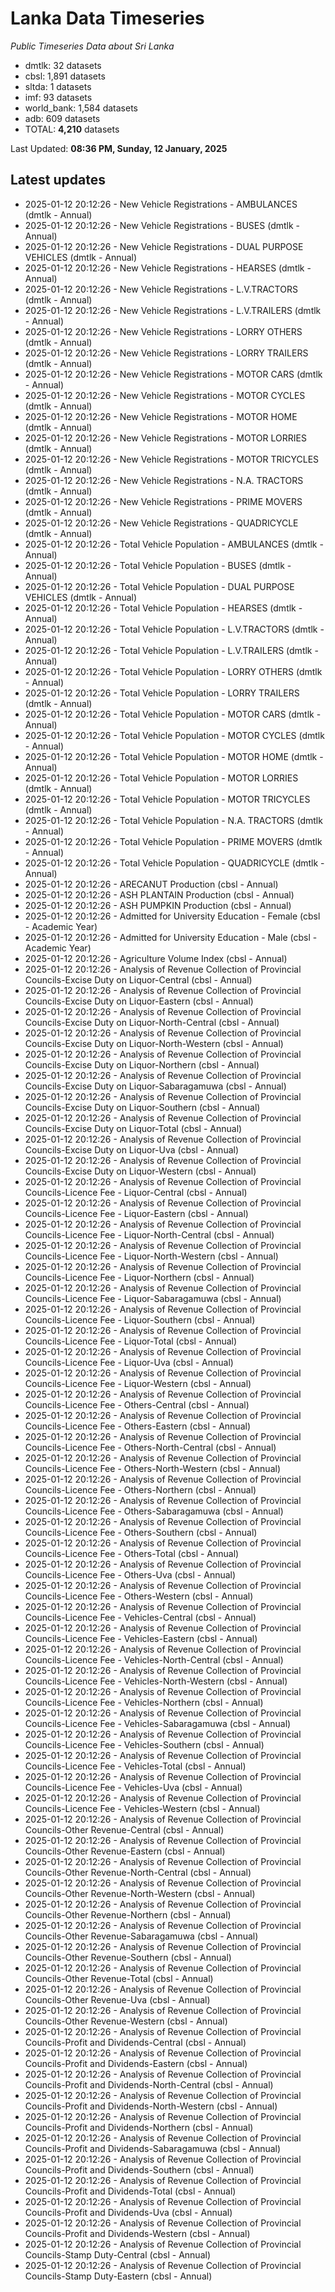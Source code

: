 # Lanka Data Timeseries
*Public Timeseries Data about Sri Lanka*

* dmtlk: 32 datasets
* cbsl: 1,891 datasets
* sltda: 1 datasets
* imf: 93 datasets
* world_bank: 1,584 datasets
* adb: 609 datasets
* TOTAL: **4,210** datasets

Last Updated: **08:36 PM, Sunday, 12 January, 2025**

## Latest updates

* 2025-01-12 20:12:26 - New Vehicle Registrations - AMBULANCES (dmtlk - Annual)
* 2025-01-12 20:12:26 - New Vehicle Registrations - BUSES (dmtlk - Annual)
* 2025-01-12 20:12:26 - New Vehicle Registrations - DUAL PURPOSE VEHICLES (dmtlk - Annual)
* 2025-01-12 20:12:26 - New Vehicle Registrations - HEARSES (dmtlk - Annual)
* 2025-01-12 20:12:26 - New Vehicle Registrations - L.V.TRACTORS (dmtlk - Annual)
* 2025-01-12 20:12:26 - New Vehicle Registrations - L.V.TRAILERS (dmtlk - Annual)
* 2025-01-12 20:12:26 - New Vehicle Registrations - LORRY OTHERS (dmtlk - Annual)
* 2025-01-12 20:12:26 - New Vehicle Registrations - LORRY TRAILERS (dmtlk - Annual)
* 2025-01-12 20:12:26 - New Vehicle Registrations - MOTOR CARS (dmtlk - Annual)
* 2025-01-12 20:12:26 - New Vehicle Registrations - MOTOR CYCLES (dmtlk - Annual)
* 2025-01-12 20:12:26 - New Vehicle Registrations - MOTOR HOME (dmtlk - Annual)
* 2025-01-12 20:12:26 - New Vehicle Registrations - MOTOR LORRIES (dmtlk - Annual)
* 2025-01-12 20:12:26 - New Vehicle Registrations - MOTOR TRICYCLES (dmtlk - Annual)
* 2025-01-12 20:12:26 - New Vehicle Registrations - N.A. TRACTORS (dmtlk - Annual)
* 2025-01-12 20:12:26 - New Vehicle Registrations - PRIME MOVERS (dmtlk - Annual)
* 2025-01-12 20:12:26 - New Vehicle Registrations - QUADRICYCLE (dmtlk - Annual)
* 2025-01-12 20:12:26 - Total Vehicle Population - AMBULANCES (dmtlk - Annual)
* 2025-01-12 20:12:26 - Total Vehicle Population - BUSES (dmtlk - Annual)
* 2025-01-12 20:12:26 - Total Vehicle Population - DUAL PURPOSE VEHICLES (dmtlk - Annual)
* 2025-01-12 20:12:26 - Total Vehicle Population - HEARSES (dmtlk - Annual)
* 2025-01-12 20:12:26 - Total Vehicle Population - L.V.TRACTORS (dmtlk - Annual)
* 2025-01-12 20:12:26 - Total Vehicle Population - L.V.TRAILERS (dmtlk - Annual)
* 2025-01-12 20:12:26 - Total Vehicle Population - LORRY OTHERS (dmtlk - Annual)
* 2025-01-12 20:12:26 - Total Vehicle Population - LORRY TRAILERS (dmtlk - Annual)
* 2025-01-12 20:12:26 - Total Vehicle Population - MOTOR CARS (dmtlk - Annual)
* 2025-01-12 20:12:26 - Total Vehicle Population - MOTOR CYCLES (dmtlk - Annual)
* 2025-01-12 20:12:26 - Total Vehicle Population - MOTOR HOME (dmtlk - Annual)
* 2025-01-12 20:12:26 - Total Vehicle Population - MOTOR LORRIES (dmtlk - Annual)
* 2025-01-12 20:12:26 - Total Vehicle Population - MOTOR TRICYCLES (dmtlk - Annual)
* 2025-01-12 20:12:26 - Total Vehicle Population - N.A. TRACTORS (dmtlk - Annual)
* 2025-01-12 20:12:26 - Total Vehicle Population - PRIME MOVERS (dmtlk - Annual)
* 2025-01-12 20:12:26 - Total Vehicle Population - QUADRICYCLE (dmtlk - Annual)
* 2025-01-12 20:12:26 - ARECANUT Production (cbsl - Annual)
* 2025-01-12 20:12:26 - ASH PLANTAIN Production (cbsl - Annual)
* 2025-01-12 20:12:26 - ASH PUMPKIN Production (cbsl - Annual)
* 2025-01-12 20:12:26 - Admitted for University Education - Female (cbsl - Academic Year)
* 2025-01-12 20:12:26 - Admitted for University Education - Male (cbsl - Academic Year)
* 2025-01-12 20:12:26 - Agriculture Volume Index (cbsl - Annual)
* 2025-01-12 20:12:26 - Analysis of Revenue Collection of Provincial Councils-Excise Duty on Liquor-Central (cbsl - Annual)
* 2025-01-12 20:12:26 - Analysis of Revenue Collection of Provincial Councils-Excise Duty on Liquor-Eastern (cbsl - Annual)
* 2025-01-12 20:12:26 - Analysis of Revenue Collection of Provincial Councils-Excise Duty on Liquor-North-Central (cbsl - Annual)
* 2025-01-12 20:12:26 - Analysis of Revenue Collection of Provincial Councils-Excise Duty on Liquor-North-Western (cbsl - Annual)
* 2025-01-12 20:12:26 - Analysis of Revenue Collection of Provincial Councils-Excise Duty on Liquor-Northern (cbsl - Annual)
* 2025-01-12 20:12:26 - Analysis of Revenue Collection of Provincial Councils-Excise Duty on Liquor-Sabaragamuwa (cbsl - Annual)
* 2025-01-12 20:12:26 - Analysis of Revenue Collection of Provincial Councils-Excise Duty on Liquor-Southern (cbsl - Annual)
* 2025-01-12 20:12:26 - Analysis of Revenue Collection of Provincial Councils-Excise Duty on Liquor-Total (cbsl - Annual)
* 2025-01-12 20:12:26 - Analysis of Revenue Collection of Provincial Councils-Excise Duty on Liquor-Uva (cbsl - Annual)
* 2025-01-12 20:12:26 - Analysis of Revenue Collection of Provincial Councils-Excise Duty on Liquor-Western (cbsl - Annual)
* 2025-01-12 20:12:26 - Analysis of Revenue Collection of Provincial Councils-Licence Fee - Liquor-Central (cbsl - Annual)
* 2025-01-12 20:12:26 - Analysis of Revenue Collection of Provincial Councils-Licence Fee - Liquor-Eastern (cbsl - Annual)
* 2025-01-12 20:12:26 - Analysis of Revenue Collection of Provincial Councils-Licence Fee - Liquor-North-Central (cbsl - Annual)
* 2025-01-12 20:12:26 - Analysis of Revenue Collection of Provincial Councils-Licence Fee - Liquor-North-Western (cbsl - Annual)
* 2025-01-12 20:12:26 - Analysis of Revenue Collection of Provincial Councils-Licence Fee - Liquor-Northern (cbsl - Annual)
* 2025-01-12 20:12:26 - Analysis of Revenue Collection of Provincial Councils-Licence Fee - Liquor-Sabaragamuwa (cbsl - Annual)
* 2025-01-12 20:12:26 - Analysis of Revenue Collection of Provincial Councils-Licence Fee - Liquor-Southern (cbsl - Annual)
* 2025-01-12 20:12:26 - Analysis of Revenue Collection of Provincial Councils-Licence Fee - Liquor-Total (cbsl - Annual)
* 2025-01-12 20:12:26 - Analysis of Revenue Collection of Provincial Councils-Licence Fee - Liquor-Uva (cbsl - Annual)
* 2025-01-12 20:12:26 - Analysis of Revenue Collection of Provincial Councils-Licence Fee - Liquor-Western (cbsl - Annual)
* 2025-01-12 20:12:26 - Analysis of Revenue Collection of Provincial Councils-Licence Fee - Others-Central (cbsl - Annual)
* 2025-01-12 20:12:26 - Analysis of Revenue Collection of Provincial Councils-Licence Fee - Others-Eastern (cbsl - Annual)
* 2025-01-12 20:12:26 - Analysis of Revenue Collection of Provincial Councils-Licence Fee - Others-North-Central (cbsl - Annual)
* 2025-01-12 20:12:26 - Analysis of Revenue Collection of Provincial Councils-Licence Fee - Others-North-Western (cbsl - Annual)
* 2025-01-12 20:12:26 - Analysis of Revenue Collection of Provincial Councils-Licence Fee - Others-Northern (cbsl - Annual)
* 2025-01-12 20:12:26 - Analysis of Revenue Collection of Provincial Councils-Licence Fee - Others-Sabaragamuwa (cbsl - Annual)
* 2025-01-12 20:12:26 - Analysis of Revenue Collection of Provincial Councils-Licence Fee - Others-Southern (cbsl - Annual)
* 2025-01-12 20:12:26 - Analysis of Revenue Collection of Provincial Councils-Licence Fee - Others-Total (cbsl - Annual)
* 2025-01-12 20:12:26 - Analysis of Revenue Collection of Provincial Councils-Licence Fee - Others-Uva (cbsl - Annual)
* 2025-01-12 20:12:26 - Analysis of Revenue Collection of Provincial Councils-Licence Fee - Others-Western (cbsl - Annual)
* 2025-01-12 20:12:26 - Analysis of Revenue Collection of Provincial Councils-Licence Fee - Vehicles-Central (cbsl - Annual)
* 2025-01-12 20:12:26 - Analysis of Revenue Collection of Provincial Councils-Licence Fee - Vehicles-Eastern (cbsl - Annual)
* 2025-01-12 20:12:26 - Analysis of Revenue Collection of Provincial Councils-Licence Fee - Vehicles-North-Central (cbsl - Annual)
* 2025-01-12 20:12:26 - Analysis of Revenue Collection of Provincial Councils-Licence Fee - Vehicles-North-Western (cbsl - Annual)
* 2025-01-12 20:12:26 - Analysis of Revenue Collection of Provincial Councils-Licence Fee - Vehicles-Northern (cbsl - Annual)
* 2025-01-12 20:12:26 - Analysis of Revenue Collection of Provincial Councils-Licence Fee - Vehicles-Sabaragamuwa (cbsl - Annual)
* 2025-01-12 20:12:26 - Analysis of Revenue Collection of Provincial Councils-Licence Fee - Vehicles-Southern (cbsl - Annual)
* 2025-01-12 20:12:26 - Analysis of Revenue Collection of Provincial Councils-Licence Fee - Vehicles-Total (cbsl - Annual)
* 2025-01-12 20:12:26 - Analysis of Revenue Collection of Provincial Councils-Licence Fee - Vehicles-Uva (cbsl - Annual)
* 2025-01-12 20:12:26 - Analysis of Revenue Collection of Provincial Councils-Licence Fee - Vehicles-Western (cbsl - Annual)
* 2025-01-12 20:12:26 - Analysis of Revenue Collection of Provincial Councils-Other Revenue-Central (cbsl - Annual)
* 2025-01-12 20:12:26 - Analysis of Revenue Collection of Provincial Councils-Other Revenue-Eastern (cbsl - Annual)
* 2025-01-12 20:12:26 - Analysis of Revenue Collection of Provincial Councils-Other Revenue-North-Central (cbsl - Annual)
* 2025-01-12 20:12:26 - Analysis of Revenue Collection of Provincial Councils-Other Revenue-North-Western (cbsl - Annual)
* 2025-01-12 20:12:26 - Analysis of Revenue Collection of Provincial Councils-Other Revenue-Northern (cbsl - Annual)
* 2025-01-12 20:12:26 - Analysis of Revenue Collection of Provincial Councils-Other Revenue-Sabaragamuwa (cbsl - Annual)
* 2025-01-12 20:12:26 - Analysis of Revenue Collection of Provincial Councils-Other Revenue-Southern (cbsl - Annual)
* 2025-01-12 20:12:26 - Analysis of Revenue Collection of Provincial Councils-Other Revenue-Total (cbsl - Annual)
* 2025-01-12 20:12:26 - Analysis of Revenue Collection of Provincial Councils-Other Revenue-Uva (cbsl - Annual)
* 2025-01-12 20:12:26 - Analysis of Revenue Collection of Provincial Councils-Other Revenue-Western (cbsl - Annual)
* 2025-01-12 20:12:26 - Analysis of Revenue Collection of Provincial Councils-Profit and Dividends-Central (cbsl - Annual)
* 2025-01-12 20:12:26 - Analysis of Revenue Collection of Provincial Councils-Profit and Dividends-Eastern (cbsl - Annual)
* 2025-01-12 20:12:26 - Analysis of Revenue Collection of Provincial Councils-Profit and Dividends-North-Central (cbsl - Annual)
* 2025-01-12 20:12:26 - Analysis of Revenue Collection of Provincial Councils-Profit and Dividends-North-Western (cbsl - Annual)
* 2025-01-12 20:12:26 - Analysis of Revenue Collection of Provincial Councils-Profit and Dividends-Northern (cbsl - Annual)
* 2025-01-12 20:12:26 - Analysis of Revenue Collection of Provincial Councils-Profit and Dividends-Sabaragamuwa (cbsl - Annual)
* 2025-01-12 20:12:26 - Analysis of Revenue Collection of Provincial Councils-Profit and Dividends-Southern (cbsl - Annual)
* 2025-01-12 20:12:26 - Analysis of Revenue Collection of Provincial Councils-Profit and Dividends-Total (cbsl - Annual)
* 2025-01-12 20:12:26 - Analysis of Revenue Collection of Provincial Councils-Profit and Dividends-Uva (cbsl - Annual)
* 2025-01-12 20:12:26 - Analysis of Revenue Collection of Provincial Councils-Profit and Dividends-Western (cbsl - Annual)
* 2025-01-12 20:12:26 - Analysis of Revenue Collection of Provincial Councils-Stamp Duty-Central (cbsl - Annual)
* 2025-01-12 20:12:26 - Analysis of Revenue Collection of Provincial Councils-Stamp Duty-Eastern (cbsl - Annual)